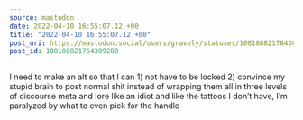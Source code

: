 ```yaml
---
source: mastodon
date: 2022-04-10 16:55:07.12 +00
title: "2022-04-10 16:55:07.12 +00"
post_uri: https://mastodon.social/users/gravely/statuses/108108821764309280
post_id: 108108821764309280
---
```

I need to make an alt so that I can 1) not have to be locked 2) convince my stupid brain to post normal shit instead of wrapping them all in three levels of discourse meta and lore like an idiot and like the tattoos I don’t have, I’m paralyzed by what to even pick for the handle


